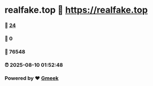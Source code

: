 # realfake.top :link: https://realfake.top 
### :page_facing_up: [24](https://realfake.top/tag.html) 
### :speech_balloon: 0 
### :hibiscus: 76548 
### :alarm_clock: 2025-08-10 01:52:48 
### Powered by :heart: [Gmeek](https://github.com/Meekdai/Gmeek)
